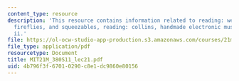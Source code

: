 ```yaml
---
content_type: resource
description: 'This resource contains information related to reading: weinberg, playpens,
  fireflies, and squeezables, reading: collins, handmade electronic music, and work
  ii.'
file: https://ol-ocw-studio-app-production.s3.amazonaws.com/courses/21m-380-music-and-technology-live-electronics-performance-practices-spring-2011/4b796f3f67010290c8e1dc9860e80156_MIT21M_380S11_lec21.pdf
file_type: application/pdf
resourcetype: Document
title: MIT21M_380S11_lec21.pdf
uid: 4b796f3f-6701-0290-c8e1-dc9860e80156
---
```

